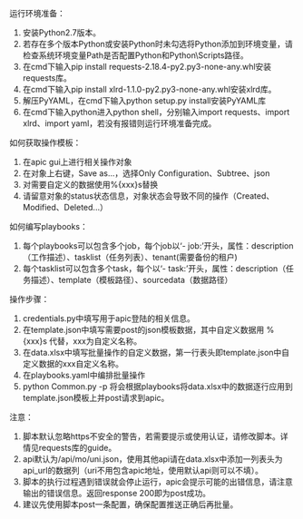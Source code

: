 ﻿运行环境准备：
1. 安装Python2.7版本。
2. 若存在多个版本Python或安装Python时未勾选将Python添加到环境变量，请检查系统环境变量Path是否配置Python和Python\Scripts路径。
3. 在cmd下输入pip install requests-2.18.4-py2.py3-none-any.whl安装requests库。
4. 在cmd下输入pip install xlrd-1.1.0-py2.py3-none-any.whl安装xlrd库。
5. 解压PyYAML，在cmd下输入python setup.py install安装PyYAML库
6. 在cmd下输入python进入python shell，分别输入import requests、import xlrd、import yaml，若没有报错则运行环境准备完成。

如何获取操作模板：
1. 在apic gui上进行相关操作对象
2. 在对象上右键，Save as...，选择Only Configuration、Subtree、json
3. 对需要自定义的数据使用%{xxx}s替换
4. 请留意对象的status状态信息，对象状态会导致不同的操作（Created、Modified、Deleted...）

如何编写playbooks：
1. 每个playbooks可以包含多个job，每个job以‘- job:’开头，属性：description（工作描述）、tasklist（任务列表）、tenant(需要备份的租户)
2. 每个tasklist可以包含多个task，每个以‘- task:’开头，属性：description（任务描述）、template（模板路径）、sourcedata（数据路径）

操作步骤：
1. credentials.py中填写用于apic登陆的相关信息。
2. 在template.json中填写需要post的json模板数据，其中自定义数据用 %{xxx}s 代替，xxx为自定义名称。
3. 在data.xlsx中填写批量操作的自定义数据，第一行表头即template.json中自定义数据的xxx自定义名称。
4. 在playbooks.yaml中编排批量操作
4. python Common.py -p <playbooks>将会根据playbooks将data.xlsx中的数据逐行应用到template.json模板上并post请求到apic。

注意：
1. 脚本默认忽略https不安全的警告，若需要提示或使用认证，请修改脚本。详情见requests库的guide。
2. api默认为/api/mo/uni.json，使用其他api请在data.xlsx中添加一列表头为api_url的数据列（uri不用包含apic地址，使用默认api则可以不填）。
3. 脚本的执行过程遇到错误就会停止运行，apic会提示可能的出错信息，请注意输出的错误信息。返回response 200即为post成功。
4. 建议先使用脚本post一条配置，确保配置推送正确后再批量。